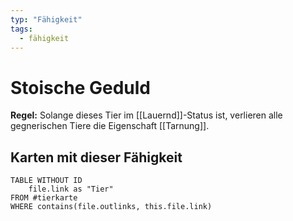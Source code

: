 ```yaml
---
typ: "Fähigkeit"
tags:
  - fähigkeit
---
```


# Stoische Geduld

**Regel:** Solange dieses Tier im [[Lauernd]]-Status ist, verlieren alle gegnerischen Tiere die Eigenschaft [[Tarnung]].

## Karten mit dieser Fähigkeit

```dataview
TABLE WITHOUT ID   
	file.link as "Tier"
FROM #tierkarte
WHERE contains(file.outlinks, this.file.link)
````

